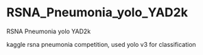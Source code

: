 # RSNA_Pneumonia_yolo_YAD2k
RSNA Pneumonia yolo YAD2k

kaggle rsna pneumonia competition,
used yolo v3 for classification
